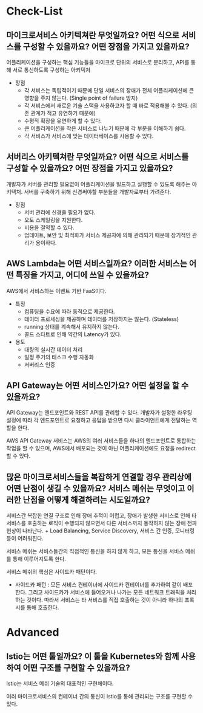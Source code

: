# Check-List

## 마이크로서비스 아키텍쳐란 무엇일까요? 어떤 식으로 서비스를 구성할 수 있을까요? 어떤 장점을 가지고 있을까요?

어플리케이션을 구성하는 핵심 기능들을 마이크로 단위의 서비스로 분리하고, API를 통해 서로 통신하도록 구성하는 아키텍처

- 장점
  - 각 서비스는 독립적이기 때문에 단일 서비스의 장애가 전체 어플리케이션에 큰 영향을 주지 않는다. (Single point of failure 방지)
  - 각 서비스에서 새로운 기술 스택을 사용하고자 할 때 바로 적용해볼 수 있다. (의존 관계가 적고 유연하기 때문에)
  - 수평적 확장을 유연하게 할 수 있다.
  - 큰 어플리케이션을 작은 서비스로 나누기 때문에 각 부분을 이해하기 쉽다.
  - 각 서비스가 서비스에 맞는 데이터베이스를 사용할 수 있다.

## 서버리스 아키텍쳐란 무엇일까요? 어떤 식으로 서비스를 구성할 수 있을까요? 어떤 장점을 가지고 있을까요?

개발자가 서버를 관리할 필요없이 어플리케이션을 빌드하고 실행할 수 있도록 해주는 아키텍처. 서버를 구축하기 위해 신경써야할 부분들을 개발자로부터 가려준다.

- 장점
  - 서버 관리에 신경쓸 필요가 없다.
  - 오토 스케일링을 지원한다.
  - 비용을 절약할 수 있다.
  - 업데이트, 보안 및 최적화가 서비스 제공자에 의해 관리되기 때문에 장기적인 관리가 용이하다.

## AWS Lambda는 어떤 서비스일까요? 이러한 서비스는 어떤 특징을 가지고, 어디에 쓰일 수 있을까요?

AWS에서 서비스하는 이벤트 기반 FaaS이다.

- 특징
  - 컴퓨팅을 수요에 따라 동적으로 제공한다.
  - 데이터 프로세싱을 제공하며 데이터를 저장하지는 않는다. (Stateless)
  - running 상태를 계속해서 유지하지 않는다.
  - 콜드 스타트로 인해 약간의 Latency가 있다.
- 용도
  - 대량의 실시간 데이터 처리
  - 일정 주기의 태스크 수행 자동화
  - 서버리스 인증

## API Gateway는 어떤 서비스인가요? 어떤 설정을 할 수 있을까요?

API Gateway는 엔드포인트와 REST API를 관리할 수 있다. 개발자가 설정한 라우팅 설정에 따라 각 엔드포인트로 요청하고 응답을 받으면 다시 클라이언트에게 전달하는 역할을 한다.

AWS API Gateway 서비스는 AWS의 여러 서비스들을 하나의 엔드포인트로 통합하는 작업을 할 수 있으며, AWS에서 배포되는 것이 아닌 어플리케이션에도 요청을 redirect할 수 있다.

## 많은 마이크로서비스들을 복잡하게 연결할 경우 관리상에 어떤 난점이 생길 수 있을까요? 서비스 메쉬는 무엇이고 이러한 난점을 어떻게 해결하려는 시도일까요?

서비스간 복잡한 연결 구조로 인해 장애 추적이 어렵고, 장애가 발생한 서비스로 인해 타 서비스를 호출하는 로직이 수행되지 않으면서 다른 서비스까지 동작하지 않는 장애 전파 현상이 나타난다. + Load Balancing, Service Discovery, 서비스 간 인증, 모니터링 등이 어려워진다.

서비스 메쉬는 서비스들간의 직접적인 통신을 하지 않게 하고, 모든 통신을 서비스 메쉬를 통해 이루어지도록 한다.

서비스 메쉬의 핵심은 사이드카 패턴이다.

- 사이드카 패턴 : 모든 서비스 컨테이너에 사이드카 컨테이너를 추가하여 같이 배포한다. 그리고 사이드카가 서비스에 들어오거나 나가는 모든 네트워크 트래픽을 처리하는 것이다. 따라서 서비스는 타 서비스를 직접 호출하는 것이 아니라 하나의 프록시를 통해 호출한다.

# Advanced

## Istio는 어떤 툴일까요? 이 툴을 Kubernetes와 함께 사용하여 어떤 구조를 구현할 수 있을까요?

Istio는 서비스 메쉬 기술의 대표적인 구현체이다.

여러 마이크로서비스의 컨테이너 간의 통신이 Istio를 통해 관리되는 구조를 구현할 수 있다.